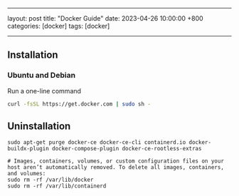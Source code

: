 
---
layout: post
title: "Docker Guide"
date: 2023-04-26 10:00:00 +800
categories: [docker]
tags: [docker]

---
## Installation

### Ubuntu and Debian 
Run a one-line command
```sh
curl -fsSL https://get.docker.com | sudo sh -
```
## Uninstallation
```
sudo apt-get purge docker-ce docker-ce-cli containerd.io docker-buildx-plugin docker-compose-plugin docker-ce-rootless-extras

# Images, containers, volumes, or custom configuration files on your host aren’t automatically removed. To delete all images, containers, and volumes: 
sudo rm -rf /var/lib/docker
sudo rm -rf /var/lib/containerd
```
